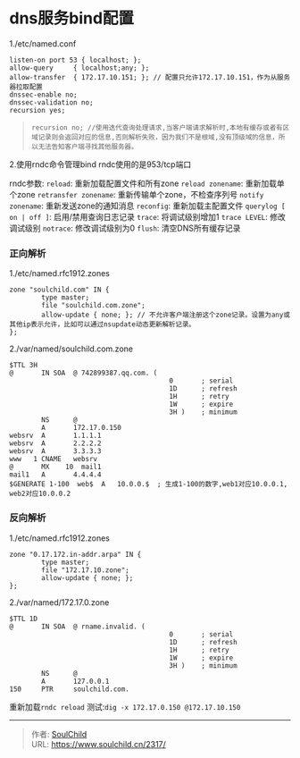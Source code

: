 # dns服务bind配置

<!--more-->
1./etc/named.conf
```
listen-on port 53 { localhost; };
allow-query     { localhost;any; };
allow-transfer  { 172.17.10.151; }; // 配置只允许172.17.10.151，作为从服务器拉取配置
dnssec-enable no;
dnssec-validation no;
recursion yes;

```
> `recursion no; //使用迭代查询处理请求,当客户端请求解析时,本地有缓存或者有区域记录则会返回对应的信息,否则解析失败，因为我们不是根域,没有顶级域的信息，所以无法告知客户端寻找其他服务器。`

2.使用rndc命令管理bind
rndc使用的是953/tcp端口

rndc参数:
`reload`: 重新加载配置文件和所有zone
`reload zonename`: 重新加载单个zone
`retransfer zonename`: 重新传输单个zone，不检查序列号
`notify zonename`: 重新发送zone的通知消息
`reconfig`: 重新加载主配置文件
`querylog [ on | off ]`: 启用/禁用查询日志记录
`trace`: 将调试级别增加1
`trace LEVEL`: 修改调试级别
`notrace`: 修改调试级别为0
`flush`: 清空DNS所有缓存记录


### 正向解析
1./etc/named.rfc1912.zones
```
zone "soulchild.com" IN {
        type master;
        file "soulchild.com.zone";
        allow-update { none; }; // 不允许客户端注册这个zone记录。设置为any或其他ip表示允许，比如可以通过nsupdate动态更新解析记录。
};
```

2./var/named/soulchild.com.zone
```
$TTL 3H
@       IN SOA  @ 742899387.qq.com. (
                                        0       ; serial
                                        1D      ; refresh
                                        1H      ; retry
                                        1W      ; expire
                                        3H )    ; minimum
        NS      @
        A       172.17.0.150
websrv  A       1.1.1.1
websrv  A       2.2.2.2
websrv  A       3.3.3.3
www   1 CNAME   websrv
@       MX    10  mail1
mail1   A       4.4.4.4
$GENERATE 1-100  web$  A   10.0.0.$  ; 生成1-100的数字,web1对应10.0.0.1, web2对应10.0.0.2
```


### 反向解析
1./etc/named.rfc1912.zones
```
zone "0.17.172.in-addr.arpa" IN {
        type master;
        file "172.17.10.zone";
        allow-update { none; }; 
};
```

2./var/named/172.17.0.zone
```
$TTL 1D
@       IN SOA  @ rname.invalid. (
                                        0       ; serial
                                        1D      ; refresh
                                        1H      ; retry
                                        1W      ; expire
                                        3H )    ; minimum
        NS      @
        A       127.0.0.1
150     PTR     soulchild.com.
```

重新加载`rndc reload`
测试:`dig -x 172.17.0.150 @172.17.10.150`


---

> 作者: [SoulChild](https://www.soulchild.cn)  
> URL: https://www.soulchild.cn/2317/  

